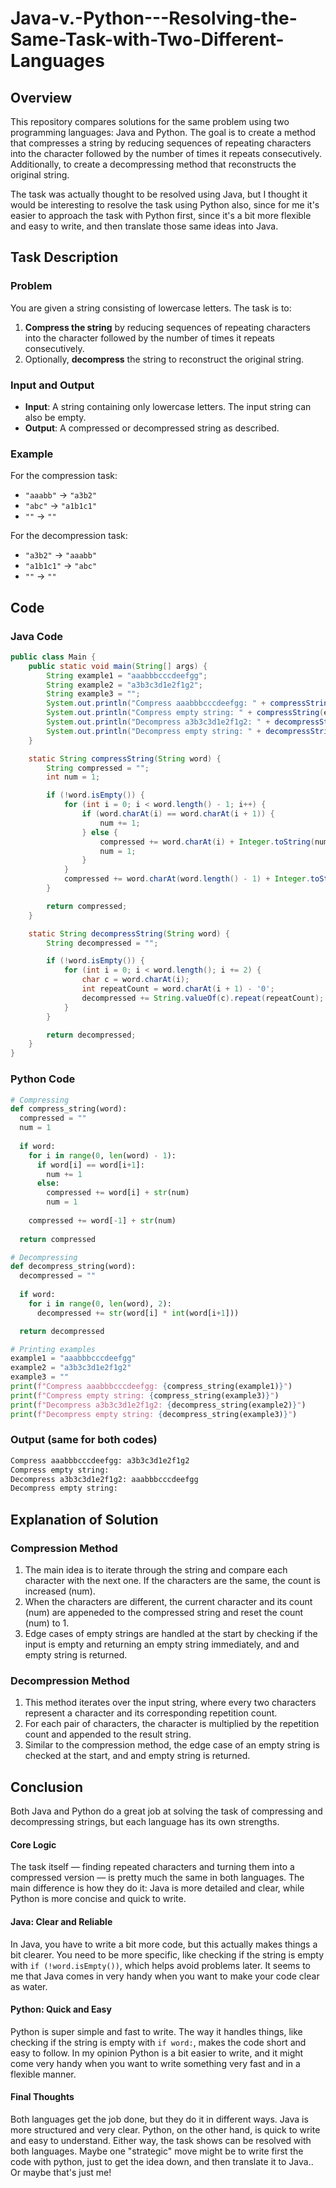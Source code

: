 # Java-v.-Python---Resolving-the-Same-Task-with-Two-Different-Languages

## Overview
This repository compares solutions for the same problem using two programming languages: Java and Python. The goal is to create a method that compresses a string by reducing sequences of repeating characters into the character followed by the number of times it repeats consecutively. Additionally, to create a decompressing method that reconstructs the original string.

The task was actually thought to be resolved using Java, but I thought it would be interesting to resolve the task using Python also, since for me it's easier to approach the task with Python first, since it's a bit more flexible and easy to write, and then translate those same ideas into Java.

## Task Description

### Problem
You are given a string consisting of lowercase letters. The task is to:
1. **Compress the string** by reducing sequences of repeating characters into the character followed by the number of times it repeats consecutively.
2. Optionally, **decompress** the string to reconstruct the original string.

### Input and Output
- **Input**: A string containing only lowercase letters. The input string can also be empty.
- **Output**: A compressed or decompressed string as described.

### Example
For the compression task:
- `"aaabb"` → `"a3b2"`
- `"abc"` → `"a1b1c1"`
- `""` → `""`

For the decompression task:
- `"a3b2"` → `"aaabb"`
- `"a1b1c1"` → `"abc"`
- `""` → `""`

## Code

### Java Code
```` java
public class Main {
    public static void main(String[] args) {
        String example1 = "aaabbbcccdeefgg";
        String example2 = "a3b3c3d1e2f1g2";
        String example3 = "";
        System.out.println("Compress aaabbbcccdeefgg: " + compressString(example1));
        System.out.println("Compress empty string: " + compressString(example3));
        System.out.println("Decompress a3b3c3d1e2f1g2: " + decompressString(example2));
        System.out.println("Decompress empty string: " + decompressString(example3));
    }

    static String compressString(String word) {
        String compressed = "";
        int num = 1;

        if (!word.isEmpty()) {
            for (int i = 0; i < word.length() - 1; i++) {
                if (word.charAt(i) == word.charAt(i + 1)) {
                    num += 1;
                } else {
                    compressed += word.charAt(i) + Integer.toString(num);
                    num = 1;
                }
            }
            compressed += word.charAt(word.length() - 1) + Integer.toString(num);  
        }

        return compressed;
    }

    static String decompressString(String word) {
        String decompressed = "";

        if (!word.isEmpty()) {
            for (int i = 0; i < word.length(); i += 2) {
                char c = word.charAt(i);
                int repeatCount = word.charAt(i + 1) - '0'; 
                decompressed += String.valueOf(c).repeat(repeatCount);
            }
        }

        return decompressed;    
    }
}
````

### Python Code
```` python
# Compressing
def compress_string(word):
  compressed = ""
  num = 1
  
  if word:
    for i in range(0, len(word) - 1):
      if word[i] == word[i+1]:
        num += 1
      else:
        compressed += word[i] + str(num)
        num = 1
    
    compressed += word[-1] + str(num)
  
  return compressed

# Decompressing
def decompress_string(word):
  decompressed = ""
  
  if word:
    for i in range(0, len(word), 2):
      decompressed += str(word[i] * int(word[i+1]))

  return decompressed

# Printing examples
example1 = "aaabbbcccdeefgg"
example2 = "a3b3c3d1e2f1g2"
example3 = ""
print(f"Compress aaabbbcccdeefgg: {compress_string(example1)}")
print(f"Compress empty string: {compress_string(example3)}")
print(f"Decompress a3b3c3d1e2f1g2: {decompress_string(example2)}")
print(f"Decompress empty string: {decompress_string(example3)}")
````

### Output (same for both codes)
```` bash
Compress aaabbbcccdeefgg: a3b3c3d1e2f1g2
Compress empty string: 
Decompress a3b3c3d1e2f1g2: aaabbbcccdeefgg
Decompress empty string: 
````

## Explanation of Solution

### Compression Method
1) The main idea is to iterate through the string and compare each character with the next one. If the characters are the same, the count is increased (num).
2) When the characters are different, the current character and its count (num) are appeneded to the compressed string and reset the count (num) to 1.
3) Edge cases of empty strings are handled at the start by checking if the input is empty and returning an empty string immediately, and and empty string is returned.

### Decompression Method
1) This method iterates over the input string, where every two characters represent a character and its corresponding repetition count.
2) For each pair of characters, the character is multiplied by the repetition count and appended to the result string.
3) Similar to the compression method, the edge case of an empty string is checked at the start, and and empty string is returned.

## Conclusion

Both Java and Python do a great job at solving the task of compressing and decompressing strings, but each language has its own strengths.

#### Core Logic
The task itself — finding repeated characters and turning them into a compressed version — is pretty much the same in both languages. The main difference is how they do it: Java is more detailed and clear, while Python is more concise and quick to write.

#### Java: Clear and Reliable
In Java, you have to write a bit more code, but this actually makes things a bit clearer. You need to be more specific, like checking if the string is empty with `if (!word.isEmpty())`, which helps avoid problems later. It seems to me that Java comes in very handy when you want to make your code clear as water.

#### Python: Quick and Easy
Python is super simple and fast to write. The way it handles things, like checking if the string is empty with `if word:`, makes the code short and easy to follow. In my opinion Python is a bit easier to write, and it might come very handy when you want to write something very fast and in a flexible manner.

#### Final Thoughts
Both languages get the job done, but they do it in different ways. Java is more structured and very clear. Python, on the other hand, is quick to write and easy to understand. Either way, the task shows can be resolved with both languages. 
Maybe one "strategic" move might be to write first the code with python, just to get the idea down, and then translate it to Java.. Or maybe that's just me!
